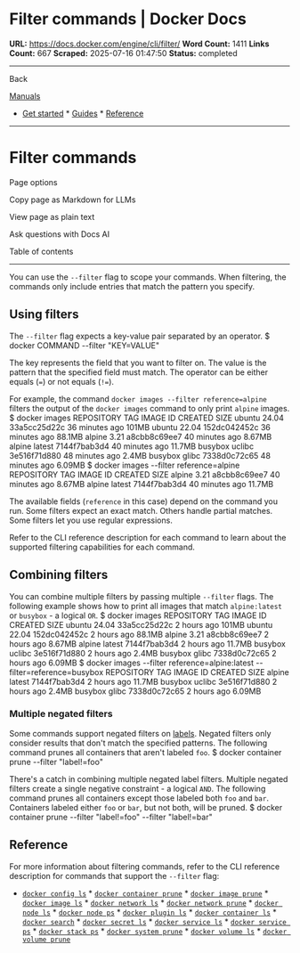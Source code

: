 # Filter commands | Docker Docs

**URL:** https://docs.docker.com/engine/cli/filter/
**Word Count:** 1411
**Links Count:** 667
**Scraped:** 2025-07-16 01:47:50
**Status:** completed

---

Back

[Manuals](https://docs.docker.com/manuals/)

  * [Get started](https://docs.docker.com/get-started/)   * [Guides](https://docs.docker.com/guides/)   * [Reference](https://docs.docker.com/reference/)

* * *

# Filter commands

Page options

Copy page as Markdown for LLMs

View page as plain text

Ask questions with Docs AI

Table of contents

* * *

You can use the `--filter` flag to scope your commands. When filtering, the commands only include entries that match the pattern you specify.

## Using filters

The `--filter` flag expects a key-value pair separated by an operator.               $ docker COMMAND --filter "KEY=VALUE"     

The key represents the field that you want to filter on. The value is the pattern that the specified field must match. The operator can be either equals \(`=`\) or not equals \(`!=`\).

For example, the command `docker images --filter reference=alpine` filters the output of the `docker images` command to only print `alpine` images.               $ docker images     REPOSITORY   TAG       IMAGE ID       CREATED          SIZE     ubuntu       24.04     33a5cc25d22c   36 minutes ago   101MB     ubuntu       22.04     152dc042452c   36 minutes ago   88.1MB     alpine       3.21      a8cbb8c69ee7   40 minutes ago   8.67MB     alpine       latest    7144f7bab3d4   40 minutes ago   11.7MB     busybox      uclibc    3e516f71d880   48 minutes ago   2.4MB     busybox      glibc     7338d0c72c65   48 minutes ago   6.09MB     $ docker images --filter reference=alpine     REPOSITORY   TAG       IMAGE ID       CREATED          SIZE     alpine       3.21      a8cbb8c69ee7   40 minutes ago   8.67MB     alpine       latest    7144f7bab3d4   40 minutes ago   11.7MB     

The available fields \(`reference` in this case\) depend on the command you run. Some filters expect an exact match. Others handle partial matches. Some filters let you use regular expressions.

Refer to the CLI reference description for each command to learn about the supported filtering capabilities for each command.

## Combining filters

You can combine multiple filters by passing multiple `--filter` flags. The following example shows how to print all images that match `alpine:latest` or `busybox` \- a logical `OR`.               $ docker images     REPOSITORY   TAG       IMAGE ID       CREATED       SIZE     ubuntu       24.04     33a5cc25d22c   2 hours ago   101MB     ubuntu       22.04     152dc042452c   2 hours ago   88.1MB     alpine       3.21      a8cbb8c69ee7   2 hours ago   8.67MB     alpine       latest    7144f7bab3d4   2 hours ago   11.7MB     busybox      uclibc    3e516f71d880   2 hours ago   2.4MB     busybox      glibc     7338d0c72c65   2 hours ago   6.09MB     $ docker images --filter reference=alpine:latest --filter=reference=busybox     REPOSITORY   TAG       IMAGE ID       CREATED       SIZE     alpine       latest    7144f7bab3d4   2 hours ago   11.7MB     busybox      uclibc    3e516f71d880   2 hours ago   2.4MB     busybox      glibc     7338d0c72c65   2 hours ago   6.09MB     

### Multiple negated filters

Some commands support negated filters on [labels](https://docs.docker.com/engine/manage-resources/labels/). Negated filters only consider results that don't match the specified patterns. The following command prunes all containers that aren't labeled `foo`.               $ docker container prune --filter "label!=foo"     

There's a catch in combining multiple negated label filters. Multiple negated filters create a single negative constraint - a logical `AND`. The following command prunes all containers except those labeled both `foo` and `bar`. Containers labeled either `foo` or `bar`, but not both, will be pruned.               $ docker container prune --filter "label!=foo" --filter "label!=bar"     

## Reference

For more information about filtering commands, refer to the CLI reference description for commands that support the `--filter` flag:

  * [`docker config ls`](https://docs.docker.com/reference/cli/docker/config/ls/)   * [`docker container prune`](https://docs.docker.com/reference/cli/docker/container/prune/)   * [`docker image prune`](https://docs.docker.com/reference/cli/docker/image/prune/)   * [`docker image ls`](https://docs.docker.com/reference/cli/docker/image/ls/)   * [`docker network ls`](https://docs.docker.com/reference/cli/docker/network/ls/)   * [`docker network prune`](https://docs.docker.com/reference/cli/docker/network/prune/)   * [`docker node ls`](https://docs.docker.com/reference/cli/docker/node/ls/)   * [`docker node ps`](https://docs.docker.com/reference/cli/docker/node/ps/)   * [`docker plugin ls`](https://docs.docker.com/reference/cli/docker/plugin/ls/)   * [`docker container ls`](https://docs.docker.com/reference/cli/docker/container/ls/)   * [`docker search`](https://docs.docker.com/reference/cli/docker/search/)   * [`docker secret ls`](https://docs.docker.com/reference/cli/docker/secret/ls/)   * [`docker service ls`](https://docs.docker.com/reference/cli/docker/service/ls/)   * [`docker service ps`](https://docs.docker.com/reference/cli/docker/service/ps/)   * [`docker stack ps`](https://docs.docker.com/reference/cli/docker/stack/ps/)   * [`docker system prune`](https://docs.docker.com/reference/cli/docker/system/prune/)   * [`docker volume ls`](https://docs.docker.com/reference/cli/docker/volume/ls/)   * [`docker volume prune`](https://docs.docker.com/reference/cli/docker/volume/prune/)